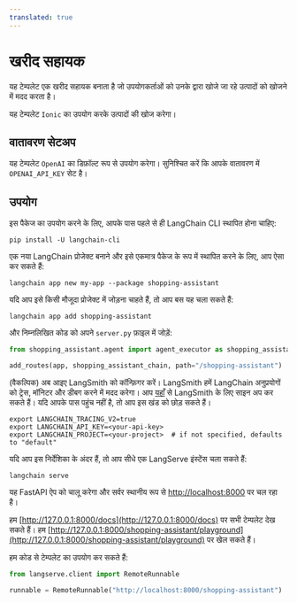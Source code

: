 ```yaml
---
translated: true
---
```


# खरीद सहायक

यह टेम्पलेट एक खरीद सहायक बनाता है जो उपयोगकर्ताओं को उनके द्वारा खोजे जा रहे उत्पादों को खोजने में मदद करता है।

यह टेम्पलेट `Ionic` का उपयोग करके उत्पादों की खोज करेगा।

## वातावरण सेटअप

यह टेम्पलेट `OpenAI` का डिफ़ॉल्ट रूप से उपयोग करेगा।
सुनिश्चित करें कि आपके वातावरण में `OPENAI_API_KEY` सेट है।

## उपयोग

इस पैकेज का उपयोग करने के लिए, आपके पास पहले से ही LangChain CLI स्थापित होना चाहिए:

```shell
pip install -U langchain-cli
```

एक नया LangChain प्रोजेक्ट बनाने और इसे एकमात्र पैकेज के रूप में स्थापित करने के लिए, आप ऐसा कर सकते हैं:

```shell
langchain app new my-app --package shopping-assistant
```

यदि आप इसे किसी मौजूदा प्रोजेक्ट में जोड़ना चाहते हैं, तो आप बस यह चला सकते हैं:

```shell
langchain app add shopping-assistant
```

और निम्नलिखित कोड को अपने `server.py` फ़ाइल में जोड़ें:

```python
from shopping_assistant.agent import agent_executor as shopping_assistant_chain

add_routes(app, shopping_assistant_chain, path="/shopping-assistant")
```

(वैकल्पिक) अब आइए LangSmith को कॉन्फ़िगर करें।
LangSmith हमें LangChain अनुप्रयोगों को ट्रेस, मॉनिटर और डीबग करने में मदद करेगा।
आप [यहाँ](https://smith.langchain.com/) से LangSmith के लिए साइन अप कर सकते हैं।
यदि आपके पास पहुंच नहीं है, तो आप इस खंड को छोड़ सकते हैं।

```shell
export LANGCHAIN_TRACING_V2=true
export LANGCHAIN_API_KEY=<your-api-key>
export LANGCHAIN_PROJECT=<your-project>  # if not specified, defaults to "default"
```

यदि आप इस निर्देशिका के अंदर हैं, तो आप सीधे एक LangServe इंस्टेंस चला सकते हैं:

```shell
langchain serve
```

यह FastAPI ऐप को चालू करेगा और सर्वर स्थानीय रूप से [http://localhost:8000](http://localhost:8000) पर चल रहा है।

हम [http://127.0.0.1:8000/docs](http://127.0.0.1:8000/docs) पर सभी टेम्पलेट देख सकते हैं।
हम [http://127.0.0.1:8000/shopping-assistant/playground](http://127.0.0.1:8000/shopping-assistant/playground) पर खेल सकते हैं।

हम कोड से टेम्पलेट का उपयोग कर सकते हैं:

```python
from langserve.client import RemoteRunnable

runnable = RemoteRunnable("http://localhost:8000/shopping-assistant")
```
